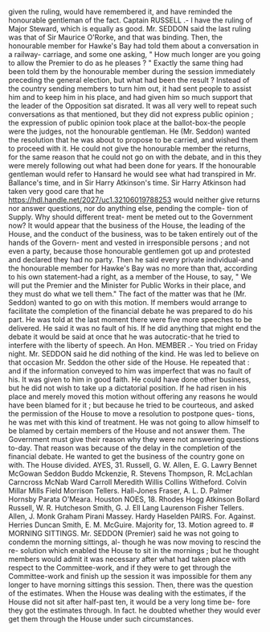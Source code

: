 given the ruling, would have remembered it, and have reminded the honourable gentleman of the fact. Captain RUSSELL .- I have the ruling of Major Steward, which is equally as good. Mr. SEDDON said the last ruling was that of Sir Maurice O'Rorke, and that was binding. Then, the honourable member for Hawke's Bay had told them about a conversation in a railway- carriage, and some one asking, " How much longer are you going to allow the Premier to do as he pleases ? " Exactly the same thing had been told them by the honourable member during the session immediately preceding the general election, but what had been the result ? Instead of the country sending members to turn him out, it had sent people to assist him and to keep him in his place, and had given him so much support that the leader of the Opposition sat disrated. It was all very well to repeat such conversations as that mentioned, but they did not express public opinion ; the expression of public opinion took place at the ballot-box-the people were the judges, not the honourable gentleman. He (Mr. Seddon) wanted the resolution that he was about to propose to be carried, and wished them to proceed with it. He could not give the honourable member the returns, for the same reason that he could not go on with the debate, and in this they were merely following out what had been done for years. If the honourable gentleman would refer to Hansard he would see what had transpired in Mr. Ballance's time, and in Sir Harry Atkinson's time. Sir Harry Atkinson had taken very good care that he https://hdl.handle.net/2027/uc1.32106019788253 would neither give returns nor answer questions, nor do anything else, pending the comple- tion of Supply. Why should different treat- ment be meted out to the Government now? It would appear that the business of the House, the leading of the House, and the conduct of the business, was to be taken entirely out of the hands of the Govern- ment and vested in irresponsible persons ; and not even a party, because those honourable gentlemen got up and protested and declared they had no party. Then he said every private individual-and the honourable member for Hawke's Bay was no more than that, according to his own statement-had a right, as a member of the House, to say, " We will put the Premier and the Minister for Public Works in their place, and they must do what we tell them." The fact of the matter was that he (Mr. Seddon) wanted to go on with this motion. If members would arrange to facilitate the completion of the financial debate he was prepared to do his part. He was told at the last moment there were five more speeches to be delivered. He said it was no fault of his. If he did anything that might end the debate it would be said at once that he was autocratic-that he tried to interfere with the liberty of speech. An Hon. MEMBER .- You tried on Friday night. Mr. SEDDON said he did nothing of the kind. He was led to believe on that occasion Mr. Seddon the other side of the House. He repeated that : and if the information conveyed to him was imperfect that was no fault of his. It was given to him in good faith. He could have done other business, but he did not wish to take up a dictatorial position. If he had risen in his place and merely moved this motion without offering any reasons he would have been blamed for it ; but because he tried to be courteous, and asked the permission of the House to move a resolution to postpone ques- tions, he was met with this kind of treatment. He was not going to allow himself to be blamed by certain members of the House and not answer them. The Government must give their reason why they were not answering questions to-day. That reason was because of the delay in the completion of the financial debate. He wanted to get the business of the country gone on with. The House divided. AYES, 31. Russell, G. W. Allen, E. G. Lawry Bennet McGowan Seddon Buddo Mckenzie, R. Stevens Thompson, R. McLachlan Carncross McNab Ward Carroll Meredith Willis Collins Witheford. Colvin Millar Mills Field Morrison Tellers. Hall-Jones Fraser, A. L. D. Palmer Hornsby Parata O'Meara. Houston NOES, 18. Rhodes Hogg Atkinson Bollard Russell, W. R. Hutcheson Smith, G. J. Ell Lang Laurenson Fisher Tellers. Allen, J. Monk Graham Pirani Massey. Hardy Haselden PAIRS. For. Against. Herries Duncan Smith, E. M. McGuire. Majority for, 13. Motion agreed to. # MORNING SITTINGS. Mr. SEDDON (Premier) said he was not going to condemn the morning sittings, al- though he was now moving to rescind the re- solution which enabled the House to sit in the mornings ; but he thought members would admit it was necessary after what had taken place with respect to the Committee-work, and if they were to get through the Committee-work and finish up the session it was impossible for them any longer to have morning sittings this session. Then, there was the question of the estimates. When the House was dealing with the estimates, if the House did not sit after half-past ten, it would be a very long time be- fore they got the estimates through. In fact. he doubted whether they would ever get them through the House under such circumstances. 